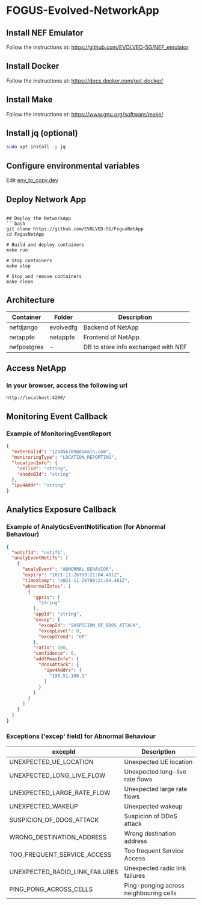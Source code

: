 # FOGUS-Evolved-NetworkApp

## Install NEF Emulator

Follow the instructions at:
https://github.com/EVOLVED-5G/NEF_emulator

## Install Docker

Follow the instructions at:
https://docs.docker.com/get-docker/

## Install Make

Follow the instructions at:
https://www.gnu.org/software/make/

## Install jq (optional)

```bash
sudo apt install -y jq
```

## Configure environmental variables 
Edit [env_to_copy.dev](./env_to_copy.dev)


## Deploy Network App 
```

## Deploy the NetworkApp
```bash
git clone https://github.com/EVOLVED-5G/FogusNetApp
cd FogusNetApp

# Build and deploy containers
make run

# Stop containers
make stop

# Stop and remove containers
make clean
```

## Architecture

| Container             | Folder                | Description                                      |
|-----------------------|-----------------------|--------------------------------------------------|
| nefdjango             | evolvedfg             | Backend of NetApp                                |
| netappfe              | netappfe              | Frontend of NetApp                               |
| nefpostgres           | -                     | DB to store info exchanged with NEF              |


## Access NetApp
### In your browser, access the following url
```
http://localhost:4200/
```


## Monitoring Event Callback
### Example of MonitoringEventReport
```json
{
  "externalId": "123456789@domain.com",
  "monitoringType": "LOCATION_REPORTING",
  "locationInfo": {
    "cellId": "string",
    "enodeBId": "string"
  },
  "ipv4Addr": "string"
}
```

## Analytics Exposure Callback
### Example of AnalyticsEventNotification (for Abnormal Behaviour)
```json
{
  "notifId": "notif1",
  "analyEventNotifs": [
    {
      "analyEvent": "ABNORMAL_BEHAVIOR",
      "expiry": "2021-11-26T09:21:04.481Z",
      "timeStamp": "2021-11-26T09:21:04.481Z",
      "abnormalInfos": [
        {
          "gpsis": [
            "string"
          ],
          "appId": "string",
          "excep": {
            "excepId": "SUSPICION_OF_DDOS_ATTACK",
            "excepLevel": 0,
            "excepTrend": "UP"
          },
          "ratio": 100,
          "confidence": 0,
          "addtMeasInfo": {
            "ddosAttack": {
              "ipv4Addrs": [
                "198.51.100.1"
              ]
            }
          }
        }
      ]
    }
  ]
}
```

### Exceptions ('excep' field) for Abnormal Behaviour
| excepId  | Description |
| ------------- | ------------- |
| UNEXPECTED_UE_LOCATION  | Unexpected UE location  |
| UNEXPECTED_LONG_LIVE_FLOW  | Unexpected long-live rate flows  |
| UNEXPECTED_LARGE_RATE_FLOW | Unexpected large rate flows  |
| UNEXPECTED_WAKEUP  | Unexpected wakeup  |
| SUSPICION_OF_DDOS_ATTACK  | Suspicion of DDoS attack  |
| WRONG_DESTINATION_ADDRESS  | Wrong destination address  |
| TOO_FREQUENT_SERVICE_ACCESS  | Too frequent Service Access  |
| UNEXPECTED_RADIO_LINK_FAILURES  | Unexpected radio link failures  |
| PING_PONG_ACROSS_CELLS  | Ping-ponging across neighbouring cells  |
